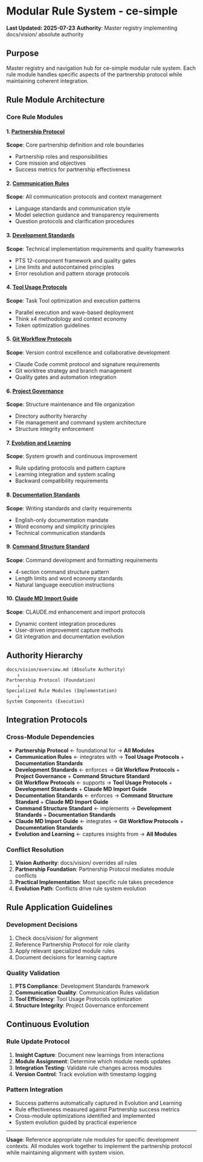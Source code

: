 # Modular Rule System - ce-simple

**Last Updated: 2025-07-23**
**Authority**: Master registry implementing docs/vision/ absolute authority

## Purpose

Master registry and navigation hub for ce-simple modular rule system. Each rule module handles specific aspects of the partnership protocol while maintaining coherent integration.

## Rule Module Architecture

### Core Rule Modules

#### 1. [Partnership Protocol](partnership-protocol.md)
**Scope**: Core partnership definition and role boundaries
- Partnership roles and responsibilities  
- Core mission and objectives
- Success metrics for partnership effectiveness

#### 2. [Communication Rules](communication-rules.md) 
**Scope**: All communication protocols and context management
- Language standards and communication style
- Model selection guidance and transparency requirements
- Question protocols and clarification procedures

#### 3. [Development Standards](development-standards.md)
**Scope**: Technical implementation requirements and quality frameworks
- PTS 12-component framework and quality gates
- Line limits and autocontained principles
- Error resolution and pattern storage protocols

#### 4. [Tool Usage Protocols](tool-usage-protocols.md)
**Scope**: Task Tool optimization and execution patterns
- Parallel execution and wave-based deployment
- Think x4 methodology and context economy
- Token optimization guidelines

#### 5. [Git Workflow Protocols](git-workflow-protocols.md)
**Scope**: Version control excellence and collaborative development
- Claude Code commit protocol and signature requirements
- Git worktree strategy and branch management
- Quality gates and automation integration

#### 6. [Project Governance](project-governance.md)
**Scope**: Structure maintenance and file organization
- Directory authority hierarchy
- File management and command system architecture  
- Structure integrity enforcement

#### 7. [Evolution and Learning](evolution-learning.md)
**Scope**: System growth and continuous improvement
- Rule updating protocols and pattern capture
- Learning integration and system scaling
- Backward compatibility requirements

#### 8. [Documentation Standards](documentation-standards.md)
**Scope**: Writing standards and clarity requirements
- English-only documentation mandate
- Word economy and simplicity principles
- Technical communication standards

#### 9. [Command Structure Standard](command-structure-standard.md)
**Scope**: Command development and formatting requirements
- 4-section command structure pattern
- Length limits and word economy standards
- Natural language execution instructions

#### 10. [Claude MD Import Guide](claude-md-import-guide.md)
**Scope**: CLAUDE.md enhancement and import protocols
- Dynamic content integration procedures
- User-driven improvement capture methods
- Git integration and documentation evolution

## Authority Hierarchy

```
docs/vision/overview.md (Absolute Authority)
    ↓
Partnership Protocol (Foundation)
    ↓
Specialized Rule Modules (Implementation)
    ↓
System Components (Execution)
```

## Integration Protocols

### Cross-Module Dependencies
- **Partnership Protocol** ← foundational for → **All Modules**
- **Communication Rules** ← integrates with → **Tool Usage Protocols** + **Documentation Standards**
- **Development Standards** ← enforces → **Git Workflow Protocols** + **Project Governance** + **Command Structure Standard**
- **Git Workflow Protocols** ← supports → **Tool Usage Protocols** + **Development Standards** + **Claude MD Import Guide**
- **Documentation Standards** ← enforces → **Command Structure Standard** + **Claude MD Import Guide**
- **Command Structure Standard** ← implements → **Development Standards** + **Documentation Standards**
- **Claude MD Import Guide** ← integrates → **Git Workflow Protocols** + **Documentation Standards**
- **Evolution and Learning** ← captures insights from → **All Modules**

### Conflict Resolution
1. **Vision Authority**: docs/vision/ overrides all rules
2. **Partnership Foundation**: Partnership Protocol mediates module conflicts
3. **Practical Implementation**: Most specific rule takes precedence
4. **Evolution Path**: Conflicts drive rule system evolution

## Rule Application Guidelines

### Development Decisions
1. Check docs/vision/ for alignment
2. Reference Partnership Protocol for role clarity
3. Apply relevant specialized module rules
4. Document decisions for learning capture

### Quality Validation
1. **PTS Compliance**: Development Standards framework
2. **Communication Quality**: Communication Rules validation
3. **Tool Efficiency**: Tool Usage Protocols optimization
4. **Structure Integrity**: Project Governance enforcement

## Continuous Evolution

### Rule Update Protocol
1. **Insight Capture**: Document new learnings from interactions
2. **Module Assignment**: Determine which module needs updates
3. **Integration Testing**: Validate rule changes across modules
4. **Version Control**: Track evolution with timestamp logging

### Pattern Integration
- Success patterns automatically captured in Evolution and Learning
- Rule effectiveness measured against Partnership success metrics
- Cross-module optimizations identified and implemented
- System evolution guided by practical experience

---

**Usage**: Reference appropriate rule modules for specific development contexts. All modules work together to implement the partnership protocol while maintaining alignment with system vision.